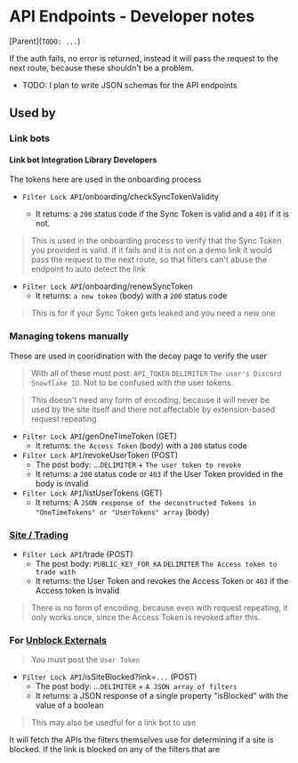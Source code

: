 # API Endpoints - Developer notes

\[Parent](`TODO: ...`)

If the auth fails, no error is returned, instead it will pass the request to the next route, because these shouldn't be a problem.

- TODO: I plan to write JSON schemas for the API endpoints

## Used by

### Link bots

#### Link bot Integration Library Developers

The tokens here are used in the onboarding process

- `Filter Lock API`/onboarding/checkSyncTokenValidity

  - It returns: a `200` status code if the Sync Token is valid and a `401` if it is not.

> This is used in the onboarding process to verify that the Sync Token you provided is valid. If it fails and it is not on a demo link it would pass the request to the next route, so that filters can't abuse the endpoint to auto detect the link

- `Filter Lock API`/onboarding/renewSyncToken
  - It returns: `a new token` (body) with a `200` status code

> This is for if your Sync Token gets leaked and you need a new one

### Managing tokens manually

These are used in cooridination with the decoy page to verify the user

> With all of these must post: `API_TOKEN` `DELIMITER` `The user's Discord Snowflake ID`. Not to be confused with the user tokens.

> This doesn't need any form of encoding, because it will never be used by the site itself and there not affectable by extension-based request repeating

- `Filter Lock API`/genOneTimeToken (GET)
  - It returns: `the Access Token` (body) with a `200` status code
- `Filter Lock API`/revokeUserToken (POST)
  - The post body: ...`DELIMITER` + `The user token to revoke`
  - It returns: a `200` status code or `403` if the User Token provided in the body is invalid
- `Filter Lock API`/listUserTokens (GET)
  - It returns: A `JSON response of the deconstructed Tokens in "OneTimeTokens" or "UserTokens" array` (body)

### [Site / Trading](../standards/Filter%20Lock%20middleware%20functionality%20.md#When-using-the-Access-Token)

- `Filter Lock API`/trade (POST)
  - The post body: `PUBLIC_KEY_FOR_KA` `DELIMITER` `The Access token to trade with`
  - It returns: the User Token and revokes the Access Token or `403` if the Access token is invalid

> There is no form of encoding, because even with request repeating, it only works once, since the Access Token is revoked after this.

### For [Unblock Externals](../../modes/Unblock%20Externals.md)

> You must post the `User Token`

- `Filter Lock API`/isSiteBlocked?link=`...` (POST)
  - The post body: ...`DELIMITER` + `A JSON array of filters`
  - It returns: a JSON response of a single property "isBlocked" with the value of a boolean

> This may also be usedful for a link bot to use

It will fetch the APIs the filters themselves use for determining if a site is blocked. If the link is blocked on any of the filters that are
